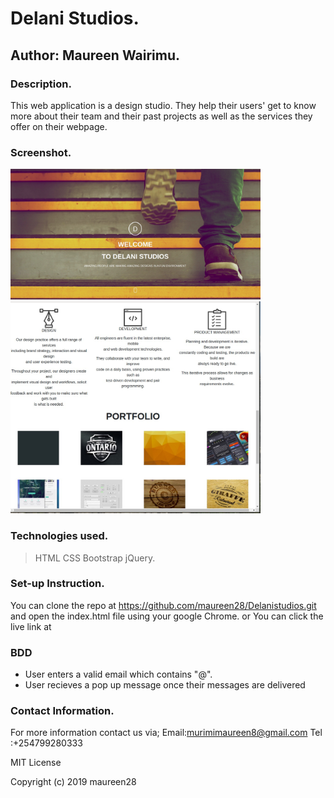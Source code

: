 # Delani Studios.

## Author: Maureen Wairimu.

### Description.
This web application is a design studio. They help their users' get to know more about their team and their past projects as well as the services they offer on their webpage.  

### Screenshot.
<img src="./assets/Screenshots/Screenshot3.jpg" alt="delani" title="Image via laptop" width="400"/>
<img src="./assets/Screenshots/Screenshot2.jpg" alt="delanistudio" width="400"/>


### Technologies used.
> HTML
> CSS
> Bootstrap
> jQuery.

### Set-up Instruction.
You can clone the repo at https://github.com/maureen28/Delanistudios.git and open the index.html file using your google Chrome. 
or You can click the live link at 

### BDD
<ul>
<li>User enters a valid email which contains "@".</li>
<li>User recieves a pop up message once their messages are delivered</li>
</ul>

### Contact Information.
For more information contact us via;
Email:murimimaureen8@gmail.com Tel :+254799280333

MIT License

Copyright (c) 2019 maureen28